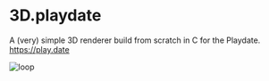 # 3D.playdate

A (very) simple 3D renderer build from scratch in C for the Playdate. https://play.date

![loop](https://github.com/BergerBytes/3D.playdate/assets/8371352/3ce7cdf1-1ae2-49ee-9d3a-57c91831a44a)
